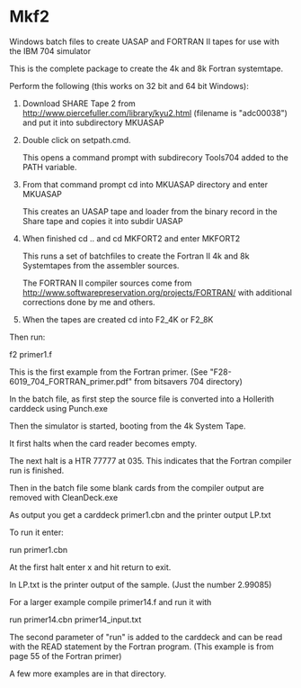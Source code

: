 # Mkf2
Windows batch files to create UASAP and FORTRAN II tapes for use with the IBM 704 simulator

This is the complete package to create the 4k and 8k Fortran systemtape.

Perform the following (this works on 32 bit and 64 bit Windows):

1. Download SHARE Tape 2 from http://www.piercefuller.com/library/kyu2.html (filename is "adc00038") and put it into subdirectory MKUASAP

2. Double click on setpath.cmd. 

      This opens a command prompt with subdirecory Tools704 added to the PATH variable.
      
2. From that command prompt cd into MKUASAP directory and enter MKUASAP 

      This creates an UASAP tape and loader from the binary record in the Share tape and copies it into subdir UASAP   
      
3. When finished cd .. and cd MKFORT2 and enter MKFORT2

      This runs a set of batchfiles to create the Fortran II 4k and 8k Systemtapes from the assembler sources. 
      
      The FORTRAN II compiler sources come from http://www.softwarepreservation.org/projects/FORTRAN/ with additional corrections
      done by me and others.
      
4. When the tapes are created cd into F2_4K or F2_8K 

Then run:
 
f2 primer1.f
 
This is the first example from the Fortran primer. (See "F28-6019_704_FORTRAN_primer.pdf" from bitsavers 704 directory) 

In the batch file, as first step the source file is converted into a Hollerith carddeck using Punch.exe

Then the simulator is started, booting from the 4k System Tape.

It first halts when the card reader becomes empty.

The next halt is a HTR 77777 at 035. This indicates that the Fortran compiler run is finished. 

Then in the batch file some blank cards from the compiler output are removed with CleanDeck.exe

As output you get a carddeck primer1.cbn and the printer output LP.txt


To run it enter:
 
run primer1.cbn
 
At the first halt enter x and hit return to exit.

In LP.txt is the printer output of the sample. (Just the number 2.99085)
 
For a larger example compile primer14.f and run it with
 
run primer14.cbn primer14_input.txt

The second parameter of "run" is added to the carddeck and can be read with the READ statement by the Fortran program.
(This example is from page 55 of the Fortran primer)

A few more examples are in that directory.
